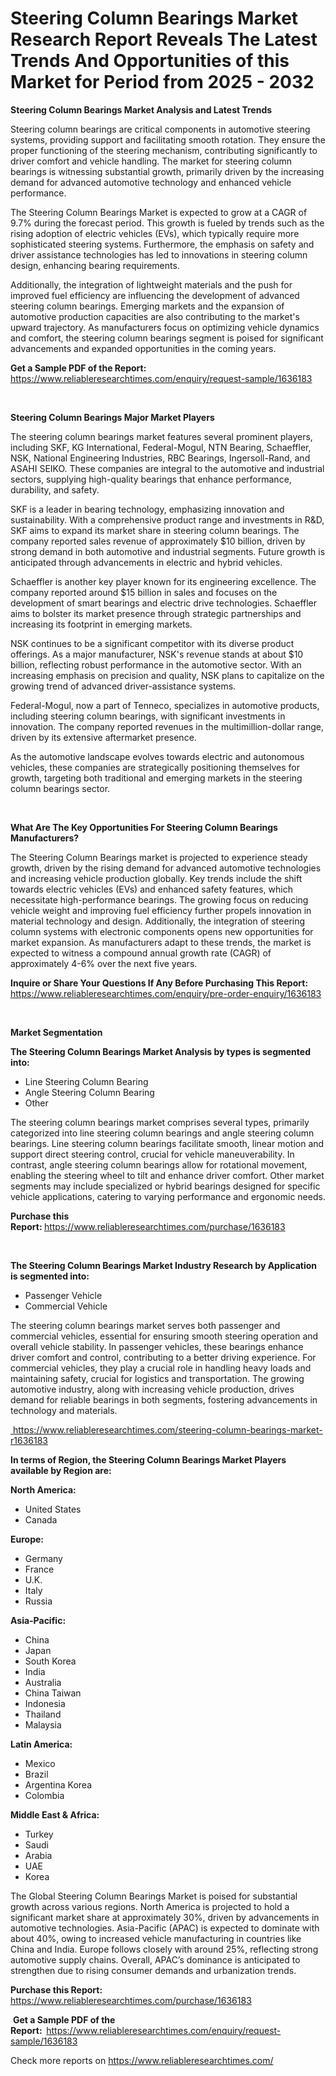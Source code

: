 <p><h1>Steering Column Bearings Market Research Report Reveals The Latest Trends And Opportunities of this Market for Period from 2025 - 2032</h1></p><p><strong>Steering Column Bearings Market Analysis and Latest Trends</strong></p>
<p><p>Steering column bearings are critical components in automotive steering systems, providing support and facilitating smooth rotation. They ensure the proper functioning of the steering mechanism, contributing significantly to driver comfort and vehicle handling. The market for steering column bearings is witnessing substantial growth, primarily driven by the increasing demand for advanced automotive technology and enhanced vehicle performance.</p><p>The Steering Column Bearings Market is expected to grow at a CAGR of 9.7% during the forecast period. This growth is fueled by trends such as the rising adoption of electric vehicles (EVs), which typically require more sophisticated steering systems. Furthermore, the emphasis on safety and driver assistance technologies has led to innovations in steering column design, enhancing bearing requirements.</p><p>Additionally, the integration of lightweight materials and the push for improved fuel efficiency are influencing the development of advanced steering column bearings. Emerging markets and the expansion of automotive production capacities are also contributing to the market's upward trajectory. As manufacturers focus on optimizing vehicle dynamics and comfort, the steering column bearings segment is poised for significant advancements and expanded opportunities in the coming years.</p></p>
<p><strong>Get a Sample PDF of the Report:&nbsp;</strong> <a href="https://www.reliableresearchtimes.com/enquiry/request-sample/1636183?utm_campaign=2183&utm_medium=2&utm_source=Github&utm_content=ia&utm_term=16022025&utm_id=steering-column-bearings">https://www.reliableresearchtimes.com/enquiry/request-sample/1636183</a></p>
<p>&nbsp;</p>
<p><strong>Steering Column Bearings Major Market Players</strong></p>
<p><p>The steering column bearings market features several prominent players, including SKF, KG International, Federal-Mogul, NTN Bearing, Schaeffler, NSK, National Engineering Industries, RBC Bearings, Ingersoll-Rand, and ASAHI SEIKO. These companies are integral to the automotive and industrial sectors, supplying high-quality bearings that enhance performance, durability, and safety.</p><p>SKF is a leader in bearing technology, emphasizing innovation and sustainability. With a comprehensive product range and investments in R&D, SKF aims to expand its market share in steering column bearings. The company reported sales revenue of approximately $10 billion, driven by strong demand in both automotive and industrial segments. Future growth is anticipated through advancements in electric and hybrid vehicles.</p><p>Schaeffler is another key player known for its engineering excellence. The company reported around $15 billion in sales and focuses on the development of smart bearings and electric drive technologies. Schaeffler aims to bolster its market presence through strategic partnerships and increasing its footprint in emerging markets.</p><p>NSK continues to be a significant competitor with its diverse product offerings. As a major manufacturer, NSK's revenue stands at about $10 billion, reflecting robust performance in the automotive sector. With an increasing emphasis on precision and quality, NSK plans to capitalize on the growing trend of advanced driver-assistance systems.</p><p>Federal-Mogul, now a part of Tenneco, specializes in automotive products, including steering column bearings, with significant investments in innovation. The company reported revenues in the multimillion-dollar range, driven by its extensive aftermarket presence.</p><p>As the automotive landscape evolves towards electric and autonomous vehicles, these companies are strategically positioning themselves for growth, targeting both traditional and emerging markets in the steering column bearings sector.</p></p>
<p>&nbsp;</p>
<p><strong>What Are The Key Opportunities For Steering Column Bearings Manufacturers?</strong></p>
<p><p>The Steering Column Bearings market is projected to experience steady growth, driven by the rising demand for advanced automotive technologies and increasing vehicle production globally. Key trends include the shift towards electric vehicles (EVs) and enhanced safety features, which necessitate high-performance bearings. The growing focus on reducing vehicle weight and improving fuel efficiency further propels innovation in material technology and design. Additionally, the integration of steering column systems with electronic components opens new opportunities for market expansion. As manufacturers adapt to these trends, the market is expected to witness a compound annual growth rate (CAGR) of approximately 4-6% over the next five years.</p></p>
<p><strong>Inquire or Share Your Questions If Any Before Purchasing This Report:</strong> <a href="https://www.reliableresearchtimes.com/enquiry/pre-order-enquiry/1636183?utm_campaign=2183&utm_medium=2&utm_source=Github&utm_content=ia&utm_term=16022025&utm_id=steering-column-bearings">https://www.reliableresearchtimes.com/enquiry/pre-order-enquiry/1636183</a></p>
<p>&nbsp;</p>
<p><strong>Market Segmentation</strong></p>
<p><strong>The Steering Column Bearings Market Analysis by types is segmented into:</strong></p>
<p><ul><li>Line Steering Column Bearing</li><li>Angle Steering Column Bearing</li><li>Other</li></ul></p>
<p><p>The steering column bearings market comprises several types, primarily categorized into line steering column bearings and angle steering column bearings. Line steering column bearings facilitate smooth, linear motion and support direct steering control, crucial for vehicle maneuverability. In contrast, angle steering column bearings allow for rotational movement, enabling the steering wheel to tilt and enhance driver comfort. Other market segments may include specialized or hybrid bearings designed for specific vehicle applications, catering to varying performance and ergonomic needs.</p></p>
<p><strong>Purchase this Report:&nbsp;</strong><a href="https://www.reliableresearchtimes.com/purchase/1636183?utm_campaign=2183&utm_medium=2&utm_source=Github&utm_content=ia&utm_term=16022025&utm_id=steering-column-bearings">https://www.reliableresearchtimes.com/purchase/1636183</a></p>
<p>&nbsp;</p>
<p><strong>The Steering Column Bearings Market Industry Research by Application is segmented into:</strong></p>
<p><ul><li>Passenger Vehicle</li><li>Commercial Vehicle</li></ul></p>
<p><p>The steering column bearings market serves both passenger and commercial vehicles, essential for ensuring smooth steering operation and overall vehicle stability. In passenger vehicles, these bearings enhance driver comfort and control, contributing to a better driving experience. For commercial vehicles, they play a crucial role in handling heavy loads and maintaining safety, crucial for logistics and transportation. The growing automotive industry, along with increasing vehicle production, drives demand for reliable bearings in both segments, fostering advancements in technology and materials.</p></p>
<p><a href="https://www.reliableresearchtimes.com/steering-column-bearings-market-r1636183?utm_campaign=2183&utm_medium=2&utm_source=Github&utm_content=ia&utm_term=16022025&utm_id=steering-column-bearings">&nbsp;https://www.reliableresearchtimes.com/steering-column-bearings-market-r1636183</a></p>
<p><strong>In terms of Region, the Steering Column Bearings Market Players available by Region are:</strong></p>
<p>
    <p> <strong> North America: </strong>
        <ul>
            <li>United States</li>
            <li>Canada</li>
        </ul>
        </p> 
    <p> <strong> Europe: </strong>
        <ul>
            <li>Germany</li>
            <li>France</li>
            <li>U.K.</li>
            <li>Italy</li>
            <li>Russia</li>
        </ul>
        </p> 
    <p> <strong> Asia-Pacific: </strong>
        <ul>
            <li>China</li>
            <li>Japan</li>
            <li>South Korea</li>
            <li>India</li>
            <li>Australia</li>
            <li>China Taiwan</li>
            <li>Indonesia</li>
            <li>Thailand</li>
            <li>Malaysia</li>
        </ul>
        </p> 
    <p> <strong> Latin America: </strong>
        <ul>
            <li>Mexico</li>
            <li>Brazil</li>
            <li>Argentina Korea</li>
            <li>Colombia</li>
        </ul>
        </p> 
    <p> <strong> Middle East & Africa: </strong>
        <ul>
            <li>Turkey</li>
            <li>Saudi</li>
            <li>Arabia</li>
            <li>UAE</li>
            <li>Korea</li>
        </ul>
    </p>
    </p>
<p><p>The Global Steering Column Bearings Market is poised for substantial growth across various regions. North America is projected to hold a significant market share at approximately 30%, driven by advancements in automotive technologies. Asia-Pacific (APAC) is expected to dominate with about 40%, owing to increased vehicle manufacturing in countries like China and India. Europe follows closely with around 25%, reflecting strong automotive supply chains. Overall, APAC’s dominance is anticipated to strengthen due to rising consumer demands and urbanization trends.</p></p>
<p><strong>Purchase this Report: </strong><a href="https://www.reliableresearchtimes.com/purchase/1636183?utm_campaign=2183&utm_medium=2&utm_source=Github&utm_content=ia&utm_term=16022025&utm_id=steering-column-bearings">https://www.reliableresearchtimes.com/purchase/1636183</a></p>
<p>&nbsp;<strong>Get a Sample PDF of the Report:&nbsp;&nbsp;</strong><a href="https://www.reliableresearchtimes.com/enquiry/request-sample/1636183?utm_campaign=2183&utm_medium=2&utm_source=Github&utm_content=ia&utm_term=16022025&utm_id=steering-column-bearings">https://www.reliableresearchtimes.com/enquiry/request-sample/1636183</a></p>
<p><strong></strong></p>
<p>Check more reports on <a href="https://www.reliableresearchtimes.com/?utm_campaign=2183&utm_medium=2&utm_source=Github&utm_content=ia&utm_term=16022025&utm_id=steering-column-bearings">https://www.reliableresearchtimes.com/</a></p>